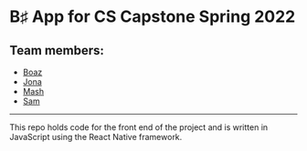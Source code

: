 # B♯ App for CS Capstone Spring 2022

## Team members:
- [Boaz](https://github.com/Ernulphus)
- [Jona](https://github.com/JonaChen98)
- [Mash](https://github.com/MashroorAli)
- [Sam](https://github.com/samgus)

<hr />

This repo holds code for the front end of the project and is written in JavaScript using the React Native framework.
